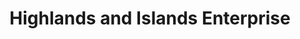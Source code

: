---
schema: default
title: Highlands and Islands Enterprise
description: Non-departmental public body. Part of Scottish Government
logo: ''
type:
- Non-Departmental Public Body
portal_url: ''
org_url: http://www.hie.co.uk/
twitter_handle: HIEScotland
wikidata_qid: Q5759437
wdtk_id: hie
---